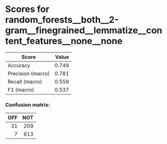 # Scores for random_forests__both__2-gram__finegrained__lemmatize__content_features__none__none
|      Score      |Value|
|-----------------|----:|
|Accuracy         |0.749|
|Precision (macro)|0.781|
|Recall (macro)   |0.559|
|F1 (macro)       |0.537|

### Confusion matrix:
|OFF|NOT|
|--:|--:|
| 31|209|
|  7|613|

